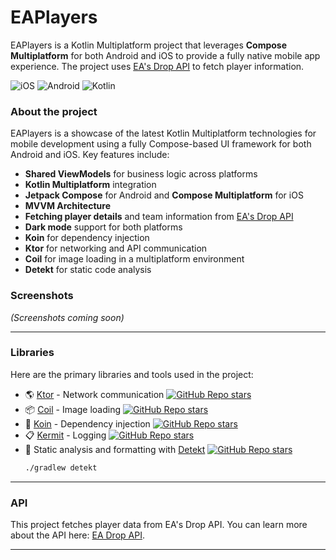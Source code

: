 # EAPlayers

EAPlayers is a Kotlin Multiplatform project that leverages **Compose Multiplatform** for both Android and iOS to provide a fully native mobile app experience. The project uses [EA's Drop API](https://drop-api.ea.com) to fetch player information.

![iOS](https://img.shields.io/badge/iOS-000000?style=for-the-badge&logo=ios&logoColor=white)
![Android](https://img.shields.io/badge/Android-3DDC84?style=for-the-badge&logo=android&logoColor=white)
![Kotlin](https://img.shields.io/badge/Kotlin-0095D5?&style=for-the-badge&logo=kotlin&logoColor=white)

### About the project

EAPlayers is a showcase of the latest Kotlin Multiplatform technologies for mobile development using a fully Compose-based UI framework for both Android and iOS. Key features include:

- **Shared ViewModels** for business logic across platforms
- **Kotlin Multiplatform** integration
- **Jetpack Compose** for Android and **Compose Multiplatform** for iOS
- **MVVM Architecture**
- **Fetching player details** and team information from [EA's Drop API](https://drop-api.ea.com)
- **Dark mode** support for both platforms
- **Koin** for dependency injection
- **Ktor** for networking and API communication
- **Coil** for image loading in a multiplatform environment
- **Detekt** for static code analysis

### Screenshots
*(Screenshots coming soon)*

---

### Libraries

Here are the primary libraries and tools used in the project:

- 🌎 [Ktor](https://github.com/ktorio/ktor) - Network communication
  [![GitHub Repo stars](https://img.shields.io/github/stars/ktorio/ktor)](https://github.com/ktorio/ktor)
- 📦 [Coil](https://github.com/coil-kt/coil) - Image loading
  [![GitHub Repo stars](https://img.shields.io/github/stars/coil-kt/coil)](https://github.com/coil-kt/coil)
- 💉 [Koin](https://github.com/InsertKoinIO/koin) - Dependency injection
  [![GitHub Repo stars](https://img.shields.io/github/stars/InsertKoinIO/koin)](https://github.com/InsertKoinIO/koin)
- 📋 [Kermit](https://github.com/touchlab/Kermit) - Logging
  [![GitHub Repo stars](https://img.shields.io/github/stars/touchlab/Kermit)](https://github.com/touchlab/Kermit)
- 🚦 Static analysis and formatting with [Detekt](https://github.com/detekt/detekt)
  [![GitHub Repo stars](https://img.shields.io/github/stars/detekt/detekt)](https://github.com/detekt/detekt)
  ```bash
  ./gradlew detekt
  ```

---

### API

This project fetches player data from EA's Drop API. You can learn more about the API here: [EA Drop API](https://drop-api.ea.com).

---
